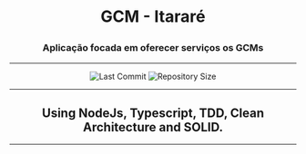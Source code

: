# <p align = "center"> GCM - Itararé </p>

### <p align = "center"> Aplicação focada em oferecer serviços os GCMs </p>

---

<p align="center">

<img alt="Last Commit" src="https://img.shields.io/github/last-commit/gabrielmaialva33/gcm?color=blue&style=for-the-badge"/>

<img alt="Repository Size" src="https://img.shields.io/github/repo-size/gabrielmaialva33/gcm?color=blue&style=for-the-badge"/>

</p>

---

## <center> Using NodeJs, Typescript, TDD, Clean Architecture and SOLID. </center>

---
